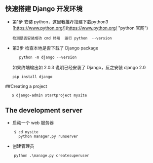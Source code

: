 ## 快速搭建 Django 开发环境
 * 第1步 安装 python，这里我推荐搭建下载python3	[https://www.python.org/](https://www.python.org/ "python 官网")
 
       检测是否安装成功 cmd 终端  运行 python  --version
 * 第2步 检查本地是否下载了 Django package
      ```python
         python -m django --version
      ```
      如果终端输出如 2.0.3 说明已经安装了 Django，反之安装 django 2.0
      ```python
      pip install django
      ```
  
##Creating a project
 ```
 	$ django-admin startproject mysite
 ```

## The development server
  * 启动一个 web 服务器
```
 	$ cd mysite
      python manager.py runserver
 ```

* 创建管理员
```
	python .\manage.py createsuperuser
```